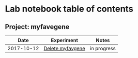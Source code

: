 # Lab notebook table of contents

## Project: myfavegene

Date       | Experiment       | Notes
-----------|------------------|------------
2017-10-12 | [Delete myfavgene](notes/2017-12-12-making-new-strain.md) | in progress
